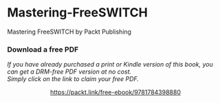 # Mastering-FreeSWITCH
Mastering FreeSWITCH by Packt Publishing
### Download a free PDF

 <i>If you have already purchased a print or Kindle version of this book, you can get a DRM-free PDF version at no cost.<br>Simply click on the link to claim your free PDF.</i>
<p align="center"> <a href="https://packt.link/free-ebook/9781784398880">https://packt.link/free-ebook/9781784398880 </a> </p>